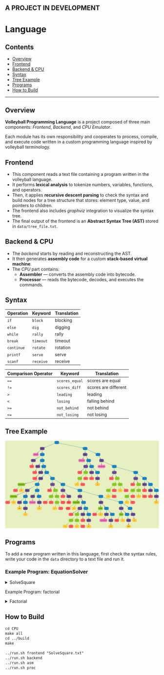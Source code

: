 ## A PROJECT IN DEVELOPMENT

# Language

## Contents
- [Overview](#overview)
- [Frontend](#frontend)
- [Backend & CPU](#backend--cpu)
- [Syntax](#syntax)
- [Tree Example](#tree-example)
- [Programs](#programs)
- [How to Build](#how-to-build)

---

## Overview

**Volleyball Programming Language** is a project composed of three main components: *Frontend*, *Backend*, and *CPU Emulator*.

Each module has its own responsibility and cooperates to process, compile, and execute code written in a custom programming language inspired by volleyball terminology.

## Frontend
- This component reads a text file containing a program written in the volleyball language.
- It performs **lexical analysis** to tokenize numbers, variables, functions, and operators.
- Then, it applies **recursive descent parsing** to check the syntax and build nodes for a tree structure that stores: element type, value, and pointers to children.
- The frontend also includes *graphviz* integration to visualize the syntax tree.
- The final output of the frontend is an **Abstract Syntax Tree (AST)** stored in `data/tree_file.txt`.

## Backend & CPU
- The *backend* starts by reading and reconstructing the AST.
- It then generates **assembly code** for a custom **stack-based virtual machine**.
- The *CPU* part contains:
  - **Assembler** — converts the assembly code into bytecode.
  - **Processor** — reads the bytecode, decodes, and executes the commands.

## Syntax

| Operation                | Keyword         | Translation            |
|--------------------------|------------------|-------------------------|
| `if`                     | `block`          | blocking                |
| `else`                   | `dig`            | digging                 |
| `while`                  | `rally`          | rally                   |
| `break`                  | `timeout`        | timeout                 |
| `continue`               | `rotate`         | rotation                |
| `printf`                 | `serve`          | serve                   |
| `scanf`                  | `receive`        | receive                 |

| Comparison Operator      | Keyword         | Translation            |
|--------------------------|------------------|-------------------------|
| `==`                     | `scores_equal`   | scores are equal        |
| `!=`                     | `scores_diff`    | scores are different    |
| `>`                      | `leading`        | leading                 |
| `<`                      | `losing`         | falling behind          |
| `>=`                     | `not_behind`     | not behind              |
| `<=`                     | `not_losing`     | not losing              |

## Tree Example

<img src="graphviz/img/dump2_0.png" alt="Syntax Tree Image">

## Programs

To add a new program written in this language, first check the syntax rules, write your code in the `data` directory to a text file and run it.

### Example Program: **EquationSolver**

<details><summary>SolveSquare</summary>

```c
play volleyball()
{
    receive(a);
    receive(b);
    receive(c);

    block(a scores_equal 0)
    {
        block(b scores_equal 0)
        {
            serve(999);
            ace 0;
        }

        SolveLinSq();
        ace 0;
    }

    discr = b * b - 4 * a * c;
    c = sqrt(discr);

    block(discr scores_equal 0)
    {
        y = (-1 * b) / (2 * a);
        serve(y);
        ace 0;
    }

    block(discr leading 0)
    {
        SolveQuadSq();
        ace 0;
    }

    block(discr losing 0)
    {
        serve(999);
    }

    ace 0;
}

play SolveLinSq()
{
    q = (-1 * c) / b;
    serve(q);
    ace 0;
}

play SolveQuadSq()
{
    x  = (-1 * b - c) / (2 * a);
    xx = (-1 * b + c) / (2 * a);

    serve(x);
    serve(xx);

    ace 0;
}
```
</details>

Example Program: factorial
<details><summary>Factorial</summary>

```c
play volleyball()
{
    receive(x);

    block (x scores_equal 0)
    {
        serve(1);
    }

    block (x scores_diff 0)
    {
        r = 1;
        c = 1;

        rally (c not_losing x)
        {
            c = c + 1;
            r = r * c;
        }

        serve(r);
    }

    ace 0;
}
```
</details>

## How to Build

```
cd CPU
make all
cd ../build
make

../run.sh frontend "SolveSquare.txt"
../run.sh backend
../run.sh asm
../run.sh proc

```
